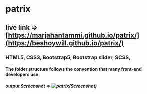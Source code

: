 # patrix
## live link => [https://marjahantammi.github.io/patrix/](https://beshoywill.github.io/patrix/)
###  HTML5, CSS3, Bootstrap5, Bootstrap slider, SCSS,
#### The folder structure follows the convention that many front-end developers use.
##### output Screenshot => ![patrix(Screenshot)](https://github.com/BeshoyWill/patrix/assets/165554296/b2d6efde-4d41-49f9-9ab5-5a21f9ebb320)
